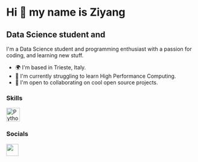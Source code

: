 Hi 👋 my name is Ziyang
============================

Data Science student and 
----------------------------------

I'm a Data Science student and programming enthusiast with a passion for coding, and learning new stuff.

* 🌍  I'm based in Trieste, Italy.
* 🧠  I'm currently struggling to learn High Performance Computing.
* 🤝  I'm open to collaborating on cool open source projects.

### Skills

<p align="left">
<a href="https://www.python.org/" target="_blank" rel="noreferrer"><img src="https://raw.githubusercontent.com/danielcranney/readme-generator/main/public/icons/skills/python-colored.svg" width="36" height="36" alt="Python" /></a>
</p>


### Socials
<a href="https://www.linkedin.com/in/ziyangfu00" target="_blank" rel="noreferrer"><img src="https://raw.githubusercontent.com/danielcranney/readme-generator/main/public/icons/socials/linkedin.svg" width="32" height="32" /></a></p>

